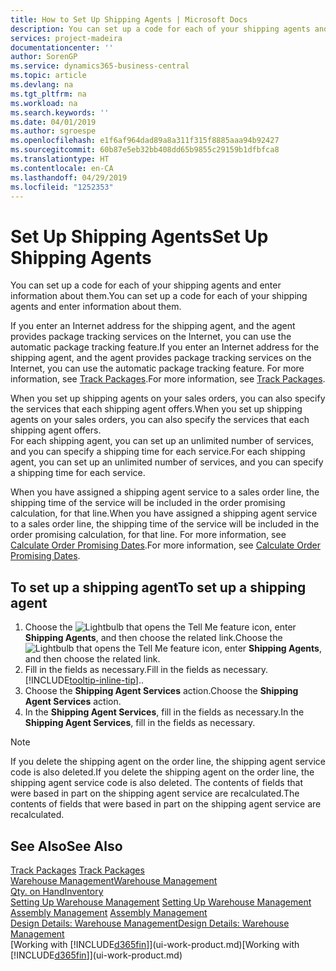 ```yaml
---
title: How to Set Up Shipping Agents | Microsoft Docs
description: You can set up a code for each of your shipping agents and enter information about them.
services: project-madeira
documentationcenter: ''
author: SorenGP
ms.service: dynamics365-business-central
ms.topic: article
ms.devlang: na
ms.tgt_pltfrm: na
ms.workload: na
ms.search.keywords: ''
ms.date: 04/01/2019
ms.author: sgroespe
ms.openlocfilehash: e1f6af964dad89a8a311f315f8885aaa94b92427
ms.sourcegitcommit: 60b87e5eb32bb408dd65b9855c29159b1dfbfca8
ms.translationtype: HT
ms.contentlocale: en-CA
ms.lasthandoff: 04/29/2019
ms.locfileid: "1252353"
---
```

# <a name="set-up-shipping-agents"></a><span data-ttu-id="1e7bc-103">Set Up Shipping Agents</span><span class="sxs-lookup"><span data-stu-id="1e7bc-103">Set Up Shipping Agents</span></span>
<span data-ttu-id="1e7bc-104">You can set up a code for each of your shipping agents and enter information about them.</span><span class="sxs-lookup"><span data-stu-id="1e7bc-104">You can set up a code for each of your shipping agents and enter information about them.</span></span>  

<span data-ttu-id="1e7bc-105">If you enter an Internet address for the shipping agent, and the agent provides package tracking services on the Internet, you can use the automatic package tracking feature.</span><span class="sxs-lookup"><span data-stu-id="1e7bc-105">If you enter an Internet address for the shipping agent, and the agent provides package tracking services on the Internet, you can use the automatic package tracking feature.</span></span> <span data-ttu-id="1e7bc-106">For more information, see [Track Packages](sales-how-track-packages.md).</span><span class="sxs-lookup"><span data-stu-id="1e7bc-106">For more information, see [Track Packages](sales-how-track-packages.md).</span></span>

<span data-ttu-id="1e7bc-107">When you set up shipping agents on your sales orders, you can also specify the services that each shipping agent offers.</span><span class="sxs-lookup"><span data-stu-id="1e7bc-107">When you set up shipping agents on your sales orders, you can also specify the services that each shipping agent offers.</span></span>  
<span data-ttu-id="1e7bc-108">For each shipping agent, you can set up an unlimited number of services, and you can specify a shipping time for each service.</span><span class="sxs-lookup"><span data-stu-id="1e7bc-108">For each shipping agent, you can set up an unlimited number of services, and you can specify a shipping time for each service.</span></span>  

<span data-ttu-id="1e7bc-109">When you have assigned a shipping agent service to a sales order line, the shipping time of the service will be included in the order promising calculation, for that line.</span><span class="sxs-lookup"><span data-stu-id="1e7bc-109">When you have assigned a shipping agent service to a sales order line, the shipping time of the service will be included in the order promising calculation, for that line.</span></span> <span data-ttu-id="1e7bc-110">For more information, see [Calculate Order Promising Dates](sales-how-to-calculate-order-promising-dates.md).</span><span class="sxs-lookup"><span data-stu-id="1e7bc-110">For more information, see [Calculate Order Promising Dates](sales-how-to-calculate-order-promising-dates.md).</span></span>

## <a name="to-set-up-a-shipping-agent"></a><span data-ttu-id="1e7bc-111">To set up a shipping agent</span><span class="sxs-lookup"><span data-stu-id="1e7bc-111">To set up a shipping agent</span></span>  
1.  <span data-ttu-id="1e7bc-112">Choose the ![Lightbulb that opens the Tell Me feature](media/ui-search/search_small.png "Tell me what you want to do") icon, enter **Shipping Agents**, and then choose the related link.</span><span class="sxs-lookup"><span data-stu-id="1e7bc-112">Choose the ![Lightbulb that opens the Tell Me feature](media/ui-search/search_small.png "Tell me what you want to do") icon, enter **Shipping Agents**, and then choose the related link.</span></span>  
2.  <span data-ttu-id="1e7bc-113">Fill in the fields as necessary.</span><span class="sxs-lookup"><span data-stu-id="1e7bc-113">Fill in the fields as necessary.</span></span> [!INCLUDE[tooltip-inline-tip](includes/tooltip-inline-tip_md.md)]<span data-ttu-id="1e7bc-114">.</span><span class="sxs-lookup"><span data-stu-id="1e7bc-114">.</span></span>  
3.  <span data-ttu-id="1e7bc-115">Choose the **Shipping Agent Services** action.</span><span class="sxs-lookup"><span data-stu-id="1e7bc-115">Choose the **Shipping Agent Services** action.</span></span>
4. <span data-ttu-id="1e7bc-116">In the **Shipping Agent Services**, fill in the fields as necessary.</span><span class="sxs-lookup"><span data-stu-id="1e7bc-116">In the **Shipping Agent Services**, fill in the fields as necessary.</span></span>

> [!NOTE]  
>  <span data-ttu-id="1e7bc-117">If you delete the shipping agent on the order line, the shipping agent service code is also deleted.</span><span class="sxs-lookup"><span data-stu-id="1e7bc-117">If you delete the shipping agent on the order line, the shipping agent service code is also deleted.</span></span> <span data-ttu-id="1e7bc-118">The contents of fields that were based in part on the shipping agent service are recalculated.</span><span class="sxs-lookup"><span data-stu-id="1e7bc-118">The contents of fields that were based in part on the shipping agent service are recalculated.</span></span>  

## <a name="see-also"></a><span data-ttu-id="1e7bc-119">See Also</span><span class="sxs-lookup"><span data-stu-id="1e7bc-119">See Also</span></span>
<span data-ttu-id="1e7bc-120">[Track Packages](sales-how-track-packages.md)  </span><span class="sxs-lookup"><span data-stu-id="1e7bc-120">[Track Packages](sales-how-track-packages.md)  </span></span>  
[<span data-ttu-id="1e7bc-121">Warehouse Management</span><span class="sxs-lookup"><span data-stu-id="1e7bc-121">Warehouse Management</span></span>](warehouse-manage-warehouse.md)  
[<span data-ttu-id="1e7bc-122">Qty. on Hand</span><span class="sxs-lookup"><span data-stu-id="1e7bc-122">Inventory</span></span>](inventory-manage-inventory.md)  
<span data-ttu-id="1e7bc-123">[Setting Up Warehouse Management](warehouse-setup-warehouse.md)   </span><span class="sxs-lookup"><span data-stu-id="1e7bc-123">[Setting Up Warehouse Management](warehouse-setup-warehouse.md)   </span></span>  
<span data-ttu-id="1e7bc-124">[Assembly Management](assembly-assemble-items.md)  </span><span class="sxs-lookup"><span data-stu-id="1e7bc-124">[Assembly Management](assembly-assemble-items.md)  </span></span>  
[<span data-ttu-id="1e7bc-125">Design Details: Warehouse Management</span><span class="sxs-lookup"><span data-stu-id="1e7bc-125">Design Details: Warehouse Management</span></span>](design-details-warehouse-management.md)  
<span data-ttu-id="1e7bc-126">[Working with [!INCLUDE[d365fin](includes/d365fin_md.md)]](ui-work-product.md)</span><span class="sxs-lookup"><span data-stu-id="1e7bc-126">[Working with [!INCLUDE[d365fin](includes/d365fin_md.md)]](ui-work-product.md)</span></span>  
